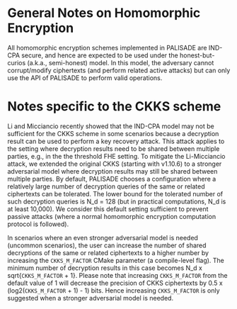 # General Notes on Homomorphic Encryption

All homomorphic encryption schemes implemented in PALISADE are IND-CPA secure, and hence are expected to be used under the honest-but-curios (a.k.a., semi-honest) model. In this model, the adversary cannot corrupt/modify ciphertexts (and perform related active attacks) but can only use the API of PALISADE to perform valid operations.

# Notes specific to the CKKS scheme

Li and Micciancio recently showed that the IND-CPA model may not be sufficient for the CKKS scheme in some scenarios because a decryption result can be used to perform a key recovery attack. This attack applies to the setting where decryption results need to be shared between multiple parties, e.g., in the the threshold FHE setting. To mitigate the Li-Micciancio attack, we extended the original CKKS (starting with v1.10.6) to a stronger adversarial model where decryption results may still be shared between multiple parties. By default, PALISADE chooses a configuration where a relatively large number of decryption queries of the same or related ciphertexts can be tolerated. The lower bound for the tolerated number of such decryption queries is N_d = 128 (but in practical computations, N_d is at least 10,000). We consider this default setting sufficient to prevent passive attacks (where a normal homomorphic encryption computation protocol is followed).

In scenarios where an even stronger adversarial model is needed (uncommon scenarios), the user can increase the number of shared decryptions of the same or related ciphertexts to a higher number by increasing the `CKKS_M_FACTOR` CMake parameter (a compile-level flag). The minimum number of decryption results in this case becomes N_d x sqrt{`CKKS_M_FACTOR` + 1}. Please note that increasing `CKKS_M_FACTOR` from the default value of 1 will decrease the precision of CKKS ciphertexts by 0.5 x (log2(`CKKS_M_FACTOR` + 1) - 1) bits. Hence increasing `CKKS_M_FACTOR` is only suggested when a stronger adversarial model is needed.